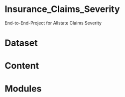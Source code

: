# Insurance_Claims_Severity

End-to-End-Project for Allstate Claims Severity

# Dataset

# Content

# Modules
